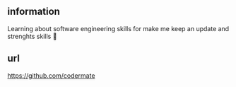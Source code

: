 ## information
Learning about software engineering skills for make me keep an update and strenghts skills 🚀

## url
https://github.com/codermate
